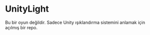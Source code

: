 # UnityLight
Bu bir oyun değildir. Sadece Unity ışıklandırma sistemini anlamak için açılmış bir repo.
